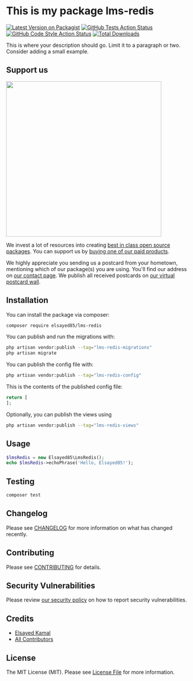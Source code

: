 # This is my package lms-redis

[![Latest Version on Packagist](https://img.shields.io/packagist/v/elsayed85/lms-redis.svg?style=flat-square)](https://packagist.org/packages/elsayed85/lms-redis)
[![GitHub Tests Action Status](https://img.shields.io/github/actions/workflow/status/elsayed85/lms-redis/run-tests.yml?branch=main&label=tests&style=flat-square)](https://github.com/elsayed85/lms-redis/actions?query=workflow%3Arun-tests+branch%3Amain)
[![GitHub Code Style Action Status](https://img.shields.io/github/actions/workflow/status/elsayed85/lms-redis/fix-php-code-style-issues.yml?branch=main&label=code%20style&style=flat-square)](https://github.com/elsayed85/lms-redis/actions?query=workflow%3A"Fix+PHP+code+style+issues"+branch%3Amain)
[![Total Downloads](https://img.shields.io/packagist/dt/elsayed85/lms-redis.svg?style=flat-square)](https://packagist.org/packages/elsayed85/lms-redis)

This is where your description should go. Limit it to a paragraph or two. Consider adding a small example.

## Support us

[<img src="https://github-ads.s3.eu-central-1.amazonaws.com/lms-redis.jpg?t=1" width="419px" />](https://spatie.be/github-ad-click/lms-redis)

We invest a lot of resources into creating [best in class open source packages](https://spatie.be/open-source). You can support us by [buying one of our paid products](https://spatie.be/open-source/support-us).

We highly appreciate you sending us a postcard from your hometown, mentioning which of our package(s) you are using. You'll find our address on [our contact page](https://spatie.be/about-us). We publish all received postcards on [our virtual postcard wall](https://spatie.be/open-source/postcards).

## Installation

You can install the package via composer:

```bash
composer require elsayed85/lms-redis
```

You can publish and run the migrations with:

```bash
php artisan vendor:publish --tag="lms-redis-migrations"
php artisan migrate
```

You can publish the config file with:

```bash
php artisan vendor:publish --tag="lms-redis-config"
```

This is the contents of the published config file:

```php
return [
];
```

Optionally, you can publish the views using

```bash
php artisan vendor:publish --tag="lms-redis-views"
```

## Usage

```php
$lmsRedis = new Elsayed85\LmsRedis();
echo $lmsRedis->echoPhrase('Hello, Elsayed85!');
```

## Testing

```bash
composer test
```

## Changelog

Please see [CHANGELOG](CHANGELOG.md) for more information on what has changed recently.

## Contributing

Please see [CONTRIBUTING](CONTRIBUTING.md) for details.

## Security Vulnerabilities

Please review [our security policy](../../security/policy) on how to report security vulnerabilities.

## Credits

- [Elsayed Kamal](https://github.com/elsayed85)
- [All Contributors](../../contributors)

## License

The MIT License (MIT). Please see [License File](LICENSE.md) for more information.
